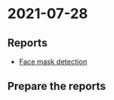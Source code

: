 # 2021-07-28

## Reports
* [Face mask detection](https://colab.research.google.com/drive/1aPEhZK3Cvil__CzxPLnNUrdH9Gxkgeyw?usp=sharing)

## Prepare the reports

